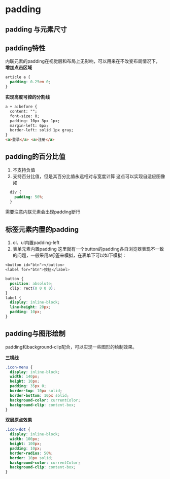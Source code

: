 # padding

## padding 与元素尺寸
## padding特性
内联元素的padding在视觉层和布局上无影响，可以用来在不改变布局情况下，
**增加点击区域**
```css
article a {
  padding: 0.25em 0;
}
```
**实现高度可控的分割线**
```html
a + a:before {
  content: "";
  font-size: 0;
  padding: 10px 3px 1px;
  margin-left: 6px;
  border-left: solid 1px gray;
}
<a>登录</a> <a>注册</a>
```

## padding的百分比值
1. 不支持负值
2. 支持百分比值，但是其百分比值永远相对与宽度计算
这点可以实现自适应图像如
```css
  div {
    padding: 50%;
  }
```
需要注意内联元素会出现padding断行

## 标签元素内置的padding
1. ol、ul内置padding-left
2. 表单元素内置padding
这里就有一个button的padding各自浏览器表现不一致的问题，一般采用a标签来模拟，在表单下可以如下模拟：
```css
<button id="btn"></button>
<label for="btn">按钮</label>

button {
  position: absolute;
  clip: rect(0 0 0 0);
}
label {
  display: inline-block;
  line-height: 20px;
  padding: 10px;
}
```
## padding与图形绘制
padding和background-clip配合，可以实现一些图形的绘制效果。

**三横线**
```css
.icon-menu {
  display: inline-block;
  width: 140px;
  height: 10px;
  padding: 35px 0;
  border-top: 10px solid;
  border-bottom: 10px solid;
  background-color: currentColor;
  background-clip: content-box;
}
```
**双层原点效果**
```css
.icon-dot {
  display: inline-block;
  width: 100px;
  height: 100px;
  padding: 10px;
  border-radius: 50%;
  border: 10px solid;
  background-color: currentColor;
  background-clip: content-box;
}
```